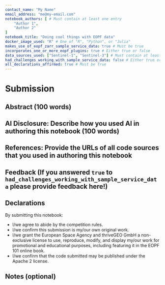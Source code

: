 ```yaml
---
contact_name: "My Name" 
email_address: "me@my-email.com"
notebook_authors: [ # Must contain at least one entry
    "Author 1",
    "Author 2"
]
notebook_title: "Doing cool things with EOPF data"
docker_image_used: "R" # One of "R", "Python", or "Julia"
makes_use_of_eopf_zarr_sample_service_data: true # Must be true
incorporates_one_or_more_eopf_plugins: true # Either true or false
data_sources_used: ["Sentinel-1", "Sentinel-3"] # Must contain at least one of "Sentinel-1", "Sentinel-2", or "Sentinel-3"
had_challenges_working_with_sample_service_data: false # Either true or false - If true, please leave feedback!
all_declarations_affirmed: true # Must be true
---
```


# Submission

## Abstract (100 words)

## AI Disclosure: Describe how you used AI in authoring this notebook (100 words)

## References: Provide the URLs of all code sources that you used in authoring this notebook

## Feedback (If you answered `true` to `had_challenges_working_with_sample_service_data` please provide feedback here!)

## Declarations
By submitting this notebook:
- I/we agree to abide by the competition rules.
- I/we confirm this submission is my/our own original work.
- I/we grant the European Space Agency and thriveGEO GmbH a non-exclusive license to use, reproduce, modify, and display my/our work for promotional and educational purposes, including featuring it in the EOPF 101 online book.
- I/we confirm that the code submitted may be published under the Apache 2 license.

## Notes (optional)
